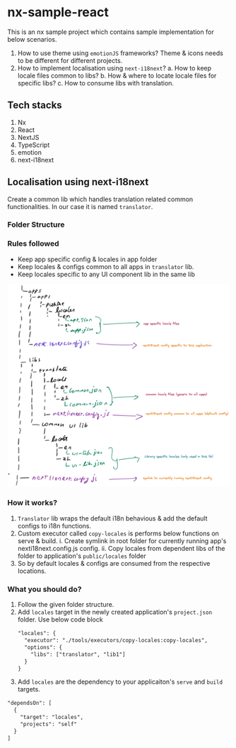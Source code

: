 # nx-sample-react
This is an nx sample project which contains sample implementation for below scenarios.
1. How to use theme using `emotionJS` frameworks? Theme & icons needs to be different for different projects.
2. How to implement localisation using `next-i18next`?
  a. How to keep locale files common to libs?
  b. How & where to locate locale files for specific libs?
  c. How to consume libs with translation.

## Tech stacks
1. Nx
2. React
3. NextJS
4. TypeScript
5. emotion
6. next-i18next
## Localisation using next-i18next
Create a common lib which handles translation related common functionalities. In our case it is named `translator`.

### Folder Structure
### Rules followed
* Keep app specific config & locales in app folder
* Keep locales & configs common to all apps in `translator` lib.
* Keep locales specific to any UI component lib in the same lib

![Folder structure for nexti18next](./docs/nexti18n-local-folder-structure.png "Localisation folder structure")

### How it works?

1. `Translator` lib wraps the default i18n behavious & add the default configs to i18n functions.
2. Custom executor called `copy-locales` is performs below functions on serve & build.
    i. Create symlink in root folder for currently running app's nexti18next.config.js config.
    ii. Copy locales from dependent libs of the folder to application's `public/locales` folder
3. So by default locales & configs are consumed from the respective locations.

### What you should do?
1. Follow the given folder structure.
2. Add `locales` target in the newly created application's `project.json` folder. Use below code block
    ```
    "locales": {
      "executor": "./tools/executors/copy-locales:copy-locales",
      "options": {
        "libs": ["translator", "lib1"]
      }
    }
    ```
3. Add `locales` are the dependency to your applicaiton's `serve` and `build` targets.
  ```
  "dependsOn": [
    {
      "target": "locales",
      "projects": "self"
    }
  ]
  ```